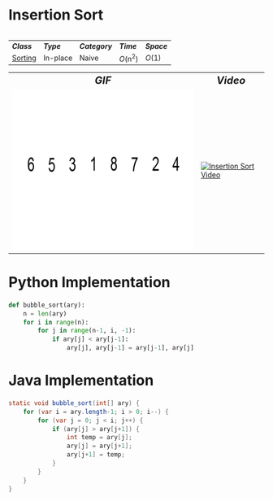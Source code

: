 # Insertion Sort
<table>
    <tr>
        <table>
            <tr>
                <td><strong><i>Class</i></strong></td>
                <td><strong><i>Type</i></strong></td>
                <td><strong><i>Category</i></strong></td>
                <td><strong><i>Time</i></strong></td>
                <td><strong><i>Space</i></strong></td>
            </tr>
            <tr>
                <td><a href="/Sorting/">Sorting</a></td>
                <td>In-place</td>
                <td>Naive</td>
                <td><i>O</i>(n<sup>2</sup>)</td>
                <td><i>O</i>(1)</td>
            </tr>
        </table>
    </tr>
    <tr>
        <table>
            <tr style="text-align: center; font-size:20px;">
                <td><strong><i>GIF</i></strong></td>
                <td><strong><i>Video</i></strong></td>
            </tr>
            <tr>
                <td><img src="BubbleSort.gif" alt="Bubble Sort GIF" width="525" height="315"/></td>
                <td><a href="https://youtu.be/xli_FI7CuzA"><img src="http://img.youtube.com/vi/xli_FI7CuzA/0.jpg" alt="Insertion Sort Video" width="560" height="315"/></a></td>
            </tr>
        </table>
    </tr>
</table>

# Python Implementation
``` python
def bubble_sort(ary):
    n = len(ary)
    for i in range(n):
        for j in range(n-1, i, -1):
            if ary[j] < ary[j-1]:
                ary[j], ary[j-1] = ary[j-1], ary[j]
```

# Java Implementation
``` java
static void bubble_sort(int[] ary) {
    for (var i = ary.length-1; i > 0; i--) {
        for (var j = 0; j < i; j++) {
            if (ary[j] > ary[j+1]) {
                int temp = ary[j];
                ary[j] = ary[j+1];
                ary[j+1] = temp;
            }
        }
    }
}
```